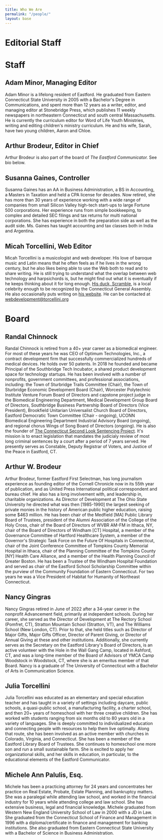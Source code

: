 ```yaml
---
title: Who We Are
permalink: "/people/"
layout: base
---
```

# Editorial Staff

# Staff

## Adam Minor, Managing Editor

Adam Minor is a lifelong resident of Eastford. He graduated from
Eastern Connecticut State University in 2005 with a Bachelor\'s Degree
in Communications, and spent more than 12 years as a writer, editor,
and managing editor at Stonebridge Press, which publishes 11 weekly
newspapers in northeastern Connecticut and south central
Massachusetts. He is currently the curriculum editor for Word of Life
Youth Ministries, writing and editing children\'s ministry curriculum.
He and his wife, Sarah, have two young children, Aaron and Chloe.

## Arthur Brodeur, Editor in Chief

Arthur Brodeur is also part of the board of *The Eastford Communicator.*
See bio below.

## Susanna Gaines, Controller

Susanna Gaines has an AA in Business Administration, a BS in
Accounting, a Masters in Taxation and held a CPA license for decades.
Now retired, she has more than 30 years of experience working with a
wide range of companies from small Silicon Valley high-tech start-ups
to large Fortune 500 corporations. Her experience runs from simple
bookkeeping, to complex and detailed SEC filings and tax returns for
multi national corporations. She has experience in both the
preparation side as well as the audit side. Ms. Gaines has taught
accounting and tax classes both in India and Argentina.

## Micah Torcellini, Web Editor

Micah Torcellini is a musicologist and web developer. His
love of baroque music and Latin means that he often feels as if
he lives in the wrong century, but he also likes being able to 
use the Web both to read and to share writing. He is still trying
to understand what the overlap between web technology and harpsichords
is, but he might find out what it is eventually if he keeps
thinking about it for long enough. 
[His duck, Scramble](https://scrambletheduck.org), is a local celebrity
enough to be recognized by the Connecticut General Assembly. 
He also occasionally puts  writing on 
[his website](https://micah.torcellini.org/). 
He can be contacted at [webdevelopment@torcellini.org](mailto:webdevelopment@torcellini.org)

# Board

## Randal Chinnock

Randal Chinnock is retired from a 40+ year career as a biomedical
engineer. For most of these years he was CEO of Optimum Technologies,
Inc., a contract development firm that successfully commercialized
hundreds of medical devices. He holds over 50 patents. In 2018 he
founded and became Principal of the Southbridge Tech Incubator, a
shared product development space for technology startups. He has been
involved with a number of nonprofits, government committees, and
professional associations, including: the Town of Sturbridge Trails
Committee (Chair), the Town of Sturbridge Economic Development Board
(Chair), Worcester Polytechnic Institute Venture Forum Board of
Directors and capstone project judge in the Biomedical Engineering
Department, Medical Development Group Board of Directors, Southbridge
Business Partnership Board of Directors (Vice President), Brookfield
Unitarian Universalist Church Board of Directors, Eastford Democratic
Town Committee (Chair - ongoing), UCONN Biomedical Engineering
Department Industrial Advisory Board (ongoing), and regional chorus
Wings of Song Board of Directors (ongoing). He is also the founder of
[The Connecticut Second Look Sentencing
Project](https://www.ct2ndlook.org/). It's mission
is to enact legislation that mandates the judicialy review of most
long criminal sentences by a court after a period of 7 years served.
He presently serves as Constable, Deputy Registrar of Voters, and
Justice of the Peace in Eastford, CT.

## Arthur W. Brodeur

Arthur Brodeur, former Eastford First Selectman, has long journalism
experience as founding editor of the Cornell Chronicle now in its 55th
year of publication, and as United Press International political
correspondent and bureau chief. He also has a long involvement with,
and leadership in, charitable organizations. As Director of
Development at The Ohio State University he directed what was then
\[1985-1990\] the largest seeking of private monies in the history of
American public higher education, raising some \$463 million. He has
been chair of the Medfield \[MA\] Public Library Board of Trustees,
president of the Alumni Association of the College of the Holy Cross,
chair of the Board of Directors of WVBR AM-FM in Ithaca, NY, chair of
the Board of Directors of Windham \[CT\] Hospital, a member of the
Governance Committee of Hartford Healthcare System, a member of the
Governor's Strategic Task Force on the Future Of Hospitals in
Connecticut, chair of the Joint Conference Committee of Tompkins
County Memorial Hospital in Ithaca, chair of the Planning Committee of
the Tompkins County \[NY\] Health Care Alliance, and a member of the
Health Planning Council of Greater Boston. He has been a Trustee of
the Windham Hospital Foundation and served as chair of the Eastford
School Scholarship Committee within the purview of the Community
Foundation of Eastern Connecticut. For two years he was a Vice
President of Habitat for Humanity of Northeast Connecticut.

## Nancy Gingras

Nancy Gingras retired in June of 2022 after a 34-year career in the
nonprofit Advancement field, primarily at independent schools. During
her career, she served as the Director of Development at The Rectory
School (Pomfret, CT), Stratton Mountain School (Stratton, VT), and The
Williams School (New London, CT). Prior to that, she held titles such
as Director of Major Gifts, Major Gifts Officer, Director of Parent
Giving, or Director of Annual Giving at these and other institutions.
Additionally, she currently serves as the Secretary on the Eastford
Library's Board of Directors, is an active volunteer with the Hole in
the Wall Gang Camp, located in Ashford, CT, and was a long-time member
of the Board of Advisors of YMCA Camp Woodstock in Woodstock, CT,
where she is an emeritus member of that Board. Nancy is a graduate of
The University of Connecticut with a Bachelor of Arts in Communication
Science.

## Julia Torcellini

Julia Torcellini was educated as an elementary and special education
teacher and has taught in a variety of settings including daycare,
public schools, a quasi-public school, a manufacturing facility, a
charter school, and then 20+ years of homeschool with her three
creative children. She has worked with students ranging from six
months old to 80 years old in a variety of languages. She is deeply
committed to individualized education and connecting people with
resources to help them live optimally. Along that route, she has been
involved as an active member with churches in Colorado, Virginia, and
Connecticut. She has been a member of the Eastford Library Board of
Trustees. She continues to homeschool one more son and run a small
sustainable farm. She is excited to apply her organizational skills,
and her skills in education, in particular, to the educational
elements of the Eastford Communicator.

## Michele Ann Palulis, Esq.

Michele has been a practicing attorney for 24 years and concentrates
her practice on Real Estate, Probate, Estate Planning, and bankruptcy
matters. She was a paralegal while attending law school, and worked in
the financial industry for 10 years while attending college and law
school. She has extensive business, legal and financial knowledge.
Michele graduated from Western New England University School of Law in
2000 with a JD in Law. She graduated from the Connecticut School of
Finance and Management in 1996 with a diploma/certificate in finance
and management for banking institutions. She also graduated from
Eastern Connecticut State University with a Bachelor of Science in
Business Administration.